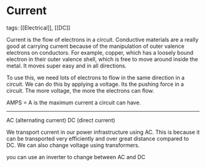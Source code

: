 # Current
tags: [[Electrical]], [[DC]]

Current is the flow of electrons in a circuit. Conductive materials are a really good at carrying current because of the manipulation of outer valence electrons on conductors. For example, copper, which has a loosely bound electron in their outer valence shell, which is free to move around inside the metal. It moves super easy and in all directions.

To use this, we need lots of electrons to flow in the same direction in a circuit. We can do this by applying a voltage. Its the pushing force in a circuit. The more voltage, the more the electrons can flow.

AMPS = A is the maximum current a circuit can have. 

---

AC (alternating current)
DC (direct current)

We transport current in our power infrastructure using AC. This is because it can be transported very efficiently and over great distance compared to DC. We can also change voltage using transformers.

you can use an inverter to change between AC and DC
